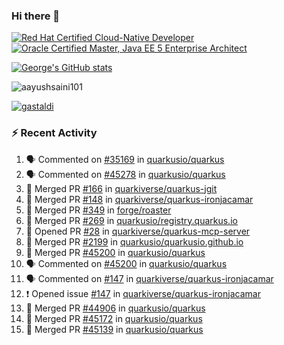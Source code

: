 ### Hi there 👋

<!--START_SECTION:badges-->
[![Red Hat Certified Cloud-Native Developer](https://images.credly.com/size/110x110/images/12ef4e4e-3d8d-4caf-9ab1-858c5bcb9619/image.png)](http://www.credly.com/badges/b6402e31-0894-48e6-b488-e2e551dcc809 "Red Hat Certified Cloud-Native Developer")
[![Oracle Certified Master, Java EE 5 Enterprise Architect](https://images.credly.com/size/110x110/images/1fa3549c-674c-4779-b3d6-d7d64eac2c23/Oracle-Certification-badge_OC-Master.png)](http://www.credly.com/badges/2565574e-b81d-410e-ab7d-24666ddcbe00 "Oracle Certified Master, Java EE 5 Enterprise Architect")
<!--END_SECTION:badges-->

[![George's GitHub stats](https://github-readme-stats.vercel.app/api?username=gastaldi&show=reviews,prs_merged&hide=contribs,prs&theme=transparent&show_icons=true)](https://github.com/anuraghazra/github-readme-stats)

<p align="left"> <img src="https://komarev.com/ghpvc/?username=gastaldi&label=Profile%20views&color=0e75b6&style=for-the-badge" alt="aayushsaini101" /> </p>

<p align="left"> <a href="https://github.com/ryo-ma/github-profile-trophy"><img src="https://github-profile-trophy.vercel.app/?username=gastaldi" alt="gastaldi" /></a> </p>

### :zap: Recent Activity

<!--START_SECTION:activity-->
1. 🗣 Commented on [#35169](https://github.com/quarkusio/quarkus/issues/35169#issuecomment-2564339552) in [quarkusio/quarkus](https://github.com/quarkusio/quarkus)
2. 🗣 Commented on [#45278](https://github.com/quarkusio/quarkus/issues/45278#issuecomment-2561461945) in [quarkusio/quarkus](https://github.com/quarkusio/quarkus)
3. 🎉 Merged PR [#166](https://github.com/quarkiverse/quarkus-jgit/pull/166) in [quarkiverse/quarkus-jgit](https://github.com/quarkiverse/quarkus-jgit)
4. 🎉 Merged PR [#148](https://github.com/quarkiverse/quarkus-ironjacamar/pull/148) in [quarkiverse/quarkus-ironjacamar](https://github.com/quarkiverse/quarkus-ironjacamar)
5. 🎉 Merged PR [#349](https://github.com/forge/roaster/pull/349) in [forge/roaster](https://github.com/forge/roaster)
6. 🎉 Merged PR [#269](https://github.com/quarkusio/registry.quarkus.io/pull/269) in [quarkusio/registry.quarkus.io](https://github.com/quarkusio/registry.quarkus.io)
7. 💪 Opened PR [#28](https://github.com/quarkiverse/quarkus-mcp-server/pull/28) in [quarkiverse/quarkus-mcp-server](https://github.com/quarkiverse/quarkus-mcp-server)
8. 🎉 Merged PR [#2199](https://github.com/quarkusio/quarkusio.github.io/pull/2199) in [quarkusio/quarkusio.github.io](https://github.com/quarkusio/quarkusio.github.io)
9. 🎉 Merged PR [#45200](https://github.com/quarkusio/quarkus/pull/45200) in [quarkusio/quarkus](https://github.com/quarkusio/quarkus)
10. 🗣 Commented on [#45200](https://github.com/quarkusio/quarkus/pull/45200#issuecomment-2553951016) in [quarkusio/quarkus](https://github.com/quarkusio/quarkus)
11. 🗣 Commented on [#147](https://github.com/quarkiverse/quarkus-ironjacamar/issues/147#issuecomment-2551660072) in [quarkiverse/quarkus-ironjacamar](https://github.com/quarkiverse/quarkus-ironjacamar)
12. ❗ Opened issue [#147](https://github.com/quarkiverse/quarkus-ironjacamar/issues/147) in [quarkiverse/quarkus-ironjacamar](https://github.com/quarkiverse/quarkus-ironjacamar)
13. 🎉 Merged PR [#44906](https://github.com/quarkusio/quarkus/pull/44906) in [quarkusio/quarkus](https://github.com/quarkusio/quarkus)
14. 🎉 Merged PR [#45172](https://github.com/quarkusio/quarkus/pull/45172) in [quarkusio/quarkus](https://github.com/quarkusio/quarkus)
15. 🎉 Merged PR [#45139](https://github.com/quarkusio/quarkus/pull/45139) in [quarkusio/quarkus](https://github.com/quarkusio/quarkus)
<!--END_SECTION:activity-->
